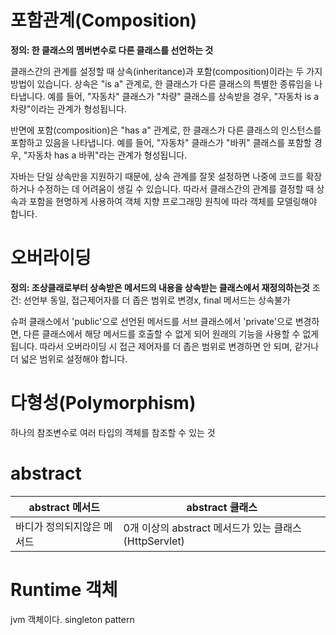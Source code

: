 # 포함관계(Composition)
**정의: 한 클래스의 멤버변수로 다른 클래스를 선언하는 것**

클래스간의 관계를 설정할 때 상속(inheritance)과 포함(composition)이라는 두 가지 방법이 있습니다. 상속은 "is a" 관계로, 한 클래스가 다른 클래스의 특별한 종류임을 나타냅니다. 예를 들어, "자동차" 클래스가 "차량" 클래스를 상속받을 경우, "자동차 is a 차량"이라는 관계가 형성됩니다.

반면에 포함(composition)은 "has a" 관계로, 한 클래스가 다른 클래스의 인스턴스를 포함하고 있음을 나타냅니다. 예를 들어, "자동차" 클래스가 "바퀴" 클래스를 포함할 경우, "자동차 has a 바퀴"라는 관계가 형성됩니다.

자바는 단일 상속만을 지원하기 때문에, 상속 관계를 잘못 설정하면 나중에 코드를 확장하거나 수정하는 데 어려움이 생길 수 있습니다. 따라서 클래스간의 관계를 결정할 때 상속과 포함을 현명하게 사용하여 객체 지향 프로그래밍 원칙에 따라 객체를 모델링해야 합니다.

# 오버라이딩
**정의: 조상클래로부터 상속받은 메서드의 내용을 상속받는 클래스에서 재정의하는것**
조건: 선언부 동일, 접근제어자를 더 좁은 범위로 변경x, final 메서드는 상속불가

슈퍼 클래스에서 'public'으로 선언된 메서드를 서브 클래스에서 'private'으로 변경하면, 다른 클래스에서 해당 메서드를 호출할 수 없게 되어 원래의 기능을 사용할 수 없게 됩니다. 따라서 오버라이딩 시 접근 제어자를 더 좁은 범위로 변경하면 안 되며, 같거나 더 넓은 범위로 설정해야 합니다.

# 다형성(Polymorphism)
하나의 참조변수로 여러 타입의 객체를 참조할 수 있는 것

# abstract
| abstract 메서드   | abstract 클래스                             |
|----------------|------------------------------------------|
| 바디가 정의되지않은 메서드 | 0개 이상의 abstract 메서드가 있는 클래스(HttpServlet) |

# Runtime 객체
jvm 객체이다. singleton pattern

